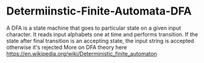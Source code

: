 # Determiinstic-Finite-Automata-DFA
A DFA is a state machine that goes to particular state on a given input character. 
It reads input alphabets one at time and performs transition. 
If the state after final transition is an accepting state, the input string is accepted otherwise it's rejected
More on DFA theory here https://en.wikipedia.org/wiki/Deterministic_finite_automaton
